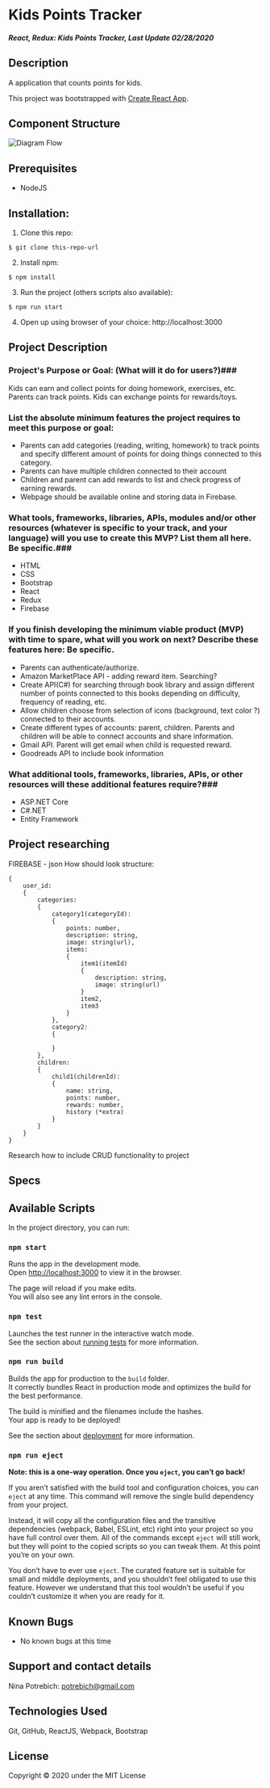 # Kids Points Tracker

#### _React, Redux: Kids Points Tracker, Last Update 02/28/2020_

## Description
A application that counts points for kids. 

This project was bootstrapped with [Create React App](https://github.com/facebook/create-react-app).

## Component Structure

![Diagram Flow](./src/assets/images/KidsPointsTracker.jpg)

## Prerequisites
* NodeJS

## Installation:
1. Clone this repo:
```
$ git clone this-repo-url
```

2. Install npm:

```
$ npm install
```

3. Run the project (others scripts also available):
```
$ npm run start 
```

4. Open up using browser of your choice: http://localhost:3000

<!-- ## Gh-Pages
[Tap Room](https://potrebichka.github.io/TapRoom/)  -->


## Project Description

### Project's Purpose or Goal: (What will it do for users?)###
Kids can earn and collect points for doing homework, exercises, etc. Parents can track points. Kids can exchange points for rewards/toys.

### List the absolute minimum features the project requires to meet this purpose or goal: ###
* Parents can add categories (reading, writing, homework) to track points and specify different amount of points for doing things connected to this category.
* Parents can have multiple children connected to their account
* Children and parent can add rewards to list and check progress of earning rewards.
* Webpage should be available online and storing data in Firebase.

### What tools, frameworks, libraries, APIs, modules and/or other resources (whatever is specific to your track, and your language) will you use to create this MVP? List them all here. Be specific.###
* HTML
* CSS
* Bootstrap
* React
* Redux
* Firebase

### If you finish developing the minimum viable product (MVP) with time to spare, what will you work on next? Describe these features here: Be specific. ###
* Parents can authenticate/authorize.
* Amazon MarketPlace API - adding reward item. Searching?
* Create API(C#) for searching through book library and assign different number of points connected to this books depending on difficulty, frequency of reading, etc.
* Allow children choose from selection of icons (background, text color ?) connected to their accounts. 
* Create different types of accounts: parent, children. Parents and children will be able to connect accounts and share information.
* Gmail API. Parent will get email when child is requested reward.
* Goodreads API  to include book information

### What additional tools, frameworks, libraries, APIs, or other resources will these additional features require?###

* ASP.NET Core
* C#.NET
* Entity Framework

## Project researching

FIREBASE - json
How should look structure:
```
{
    user_id:
    {
        categories: 
        {
            category1(categoryId): 
            {
                points: number,
                description: string,
                image: string(url),
                items: 
                {
                    item1(itemId) 
                    {
                        description: string,
                        image: string(url)
                    }
                    item2,
                    item3
                }
            },
            category2:
            {

            }
        },
        children:
        {
            child1(childrenId):
            {
                name: string,
                points: number,
                rewards: number,
                history (*extra)
            }
        }
    }
}
```

Research how to include CRUD functionality to project

## Specs




## Available Scripts

In the project directory, you can run:

### `npm start`

Runs the app in the development mode.<br />
Open [http://localhost:3000](http://localhost:3000) to view it in the browser.

The page will reload if you make edits.<br />
You will also see any lint errors in the console.

### `npm test`

Launches the test runner in the interactive watch mode.<br />
See the section about [running tests](https://facebook.github.io/create-react-app/docs/running-tests) for more information.

### `npm run build`

Builds the app for production to the `build` folder.<br />
It correctly bundles React in production mode and optimizes the build for the best performance.

The build is minified and the filenames include the hashes.<br />
Your app is ready to be deployed!

See the section about [deployment](https://facebook.github.io/create-react-app/docs/deployment) for more information.

### `npm run eject`

**Note: this is a one-way operation. Once you `eject`, you can’t go back!**

If you aren’t satisfied with the build tool and configuration choices, you can `eject` at any time. This command will remove the single build dependency from your project.

Instead, it will copy all the configuration files and the transitive dependencies (webpack, Babel, ESLint, etc) right into your project so you have full control over them. All of the commands except `eject` will still work, but they will point to the copied scripts so you can tweak them. At this point you’re on your own.

You don’t have to ever use `eject`. The curated feature set is suitable for small and middle deployments, and you shouldn’t feel obligated to use this feature. However we understand that this tool wouldn’t be useful if you couldn’t customize it when you are ready for it.

## Known Bugs
- No known bugs at this time

## Support and contact details
Nina Potrebich: potrebich@gmail.com

## Technologies Used
Git, GitHub, ReactJS, Webpack, Bootstrap

## License
Copyright © 2020 under the MIT License